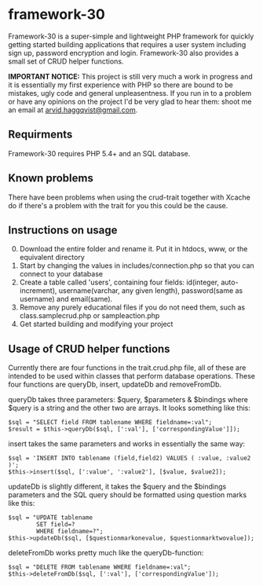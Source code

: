 framework-30
============

Framework-30 is a super-simple and lightweight PHP framework for quickly getting started building applications that requires a user system including sign up, password encryption and login. Framework-30 also provides a small set of CRUD helper functions. 

**IMPORTANT NOTICE:** This project is still very much a work in progress and it is essentially my first experience with PHP so there are bound to be mistakes, ugly code and general unpleasentness. If you run in to a problem or have any opinions on the project I'd be very glad to hear them: shoot me an email at arvid.haggqvist@gmail.com. 

## Requirments

Framework-30 requires PHP 5.4+ and an SQL database. 

## Known problems

There have been problems when using the crud-trait together with Xcache do if there's a problem with the trait for you this could be the cause. 

## Instructions on usage

0. Download the entire folder and rename it. Put it in htdocs, www, or the equivalent directory
1. Start by changing the values in includes/connection.php so that you can connect to your database
2. Create a table called 'users', containing four fields: id(integer, auto-increment), username(varchar, any given length), password(same as username) and email(same).
3. Remove any purely educational files if you do not need them, such as class.samplecrud.php or sampleaction.php
4. Get started building and modifying your project

## Usage of CRUD helper functions

Currently there are four functions in the trait.crud.php file, all of these are intended to be used within classes that perform database operations. These four functions are queryDb, insert, updateDb and removeFromDb.

queryDb takes three parameters: $query, $parameters & $bindings where $query is a string and the other two are arrays. It looks something like this:

    $sql = "SELECT field FROM tablename WHERE fieldname=:val";
    $result = $this->queryDb($sql, [':val'], ['correspondingValue']]);
    
insert takes the same parameters and works in essentially the same way: 

    $sql = 'INSERT INTO tablename (field,field2) VALUES ( :value, :value2 )';
    $this->insert($sql, [':value', ':value2'], [$value, $value2]);
    
updateDb is slightly different, it takes the $query and the $bindings parameters and the SQL query should be formatted using question marks like this:

    $sql = "UPDATE tablename
            SET field=?
            WHERE fieldname=?";
    $this->updateDb($sql, [$questionmarkonevalue, $questionmarktwovalue]);
    
deleteFromDb works pretty much like the queryDb-function:

    $sql = "DELETE FROM tablename WHERE fieldname=:val";
    $this->deleteFromDb($sql, [':val'], ['correspondingValue']);
    
